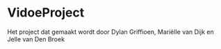 # VidoeProject
Het project dat gemaakt wordt door Dylan Griffioen, Mariëlle van Dijk en Jelle van Den Broek
